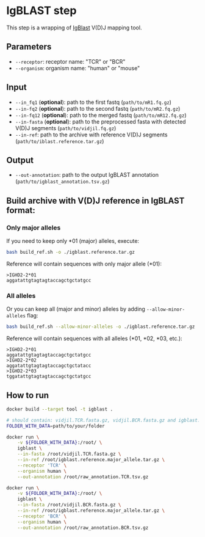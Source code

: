 # IgBLAST step

This step is a wrapping of [IgBlast](https://ncbi.github.io/igblast/) V(D)J mapping tool.

## Parameters

* `--receptor`: receptor name: "TCR" or "BCR"
* `--organism`: organism name: "human" or "mouse"

## Input

* `--in_fq1` (**optional**): path to the first fastq (`path/to/mR1.fq.gz`)
* `--in-fq2` (**optional**): path to the second fastq (`path/to/mR2.fq.gz`)
* `--in-fq12` (**optional**): path to the merged fastq (`path/to/mR12.fq.gz`)
* `--in-fasta` (**optional**): path to the preprocessed fasta with detected V(D)J segments (`path/to/vidjil.fq.gz`)
* `--in-ref`: path to the archive with reference V(D)J segments (`path/to/iblast.reference.tar.gz`)

## Output

* `--out-annotation`: path to the output IgBLAST annotation (`path/to/igblast_annotation.tsv.gz`)

## Build archive with V(D)J reference in IgBLAST format:

### Only major alleles

If you need to keep only *01 (major) alleles, execute:
```bash
bash build_ref.sh -o ./igblast.reference.tar.gz
```

Reference will contain sequences with only major allele (*01):
```
>IGHD2-2*01
aggatattgtagtagtaccagctgctatgcc
```

### All alleles

Or you can keep all (major and minor) alleles by adding `--allow-minor-alleles` flag:
```bash
bash build_ref.sh --allow-minor-alleles -o ./igblast.reference.tar.gz
```

Reference will contain sequences with all alleles (*01, *02, *03, etc.):
```
>IGHD2-2*01
aggatattgtagtagtaccagctgctatgcc
>IGHD2-2*02
aggatattgtagtagtaccagctgctatacc
>IGHD2-2*03
tggatattgtagtagtaccagctgctatgcc
```

## How to run

```bash
docker build --target tool -t igblast .

# should contain: vidjil.TCR.fasta.gz, vidjil.BCR.fasta.gz and igblast.reference.major_allele.tar.gz
FOLDER_WITH_DATA=path/to/your/folder

docker run \
    -v ${FOLDER_WITH_DATA}:/root/ \
    igblast \
    --in-fasta /root/vidjil.TCR.fasta.gz \
    --in-ref /root/igblast.reference.major_allele.tar.gz \
    --receptor 'TCR' \
    --organism human \
    --out-annotation /root/raw_annotation.TCR.tsv.gz

docker run \
    -v ${FOLDER_WITH_DATA}:/root/ \
    igblast \
    --in-fasta /root/vidjil.BCR.fasta.gz \
    --in-ref /root/igblast.reference.major_allele.tar.gz \
    --receptor 'BCR' \
    --organism human \
    --out-annotation /root/raw_annotation.BCR.tsv.gz
```
